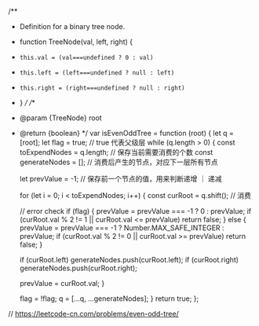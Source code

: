 /**
 * Definition for a binary tree node.
 * function TreeNode(val, left, right) {
 *     this.val = (val===undefined ? 0 : val)
 *     this.left = (left===undefined ? null : left)
 *     this.right = (right===undefined ? null : right)
 * }
 */
/**
 * @param {TreeNode} root
 * @return {boolean}
 */
 var isEvenOddTree = function (root) {
  let q = [root];
  let flag = true; // true 代表父级层
  while (q.length > 0) {
    const toExpendNodes = q.length; // 保存当前需要消费的个数
    const generateNodes = []; // 消费后产生的节点，对应下一层所有节点

    let prevValue = -1; // 保存前一个节点的值，用来判断递增 ｜ 递减

    for (let i = 0; i < toExpendNodes; i++) {
      const curRoot = q.shift(); // 消费

      // error check
      if (flag) {
        prevValue = prevValue === -1 ? 0 : prevValue;
        if (curRoot.val % 2 != 1 || curRoot.val <= prevValue) return false;
      } else {
        prevValue = prevValue === -1 ? Number.MAX_SAFE_INTEGER : prevValue;
        if (curRoot.val % 2 != 0 || curRoot.val >= prevValue) return false;
      }

      if (curRoot.left) generateNodes.push(curRoot.left);
      if (curRoot.right) generateNodes.push(curRoot.right);

      prevValue = curRoot.val;
    }

    flag = !flag;
    q = [...q, ...generateNodes];
  }
  return true;
};


// https://leetcode-cn.com/problems/even-odd-tree/